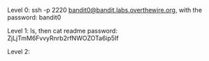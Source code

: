 Level 0: ssh -p 2220 bandit0@bandit.labs.overthewire.org, with the password: bandit0

Level 1: ls, then cat readme
password: ZjLjTmM6FvvyRnrb2rfNWOZOTa6ip5If

Level 2: 

